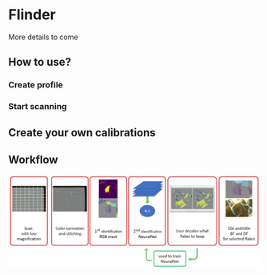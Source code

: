 # Flinder

More details to come

## How to use?

### Create profile

### Start scanning

## Create your own calibrations

## Workflow

<p align = "center">
<img src="images/workflow.PNG" width=900>
</p>